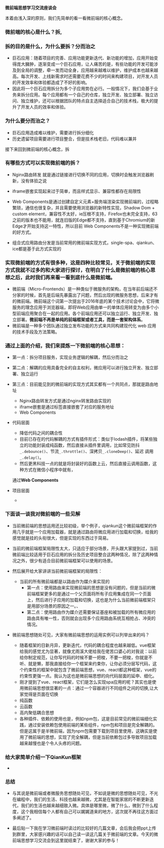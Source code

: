 **微前端思想学习交流座谈会**

本着由浅入深的原则，我们先简单的看一看微前端的核心概念。

### 微前端的核心是什么？拆,

### 拆的目的是什么，为什么要拆？分而治之

- 巨石应用：随着项目的完善、应用功能更新迭代、新功能的增加，应用开始变得庞大臃肿，逐渐变成一个巨石应用，让人痛苦的是，有些功能的开发可能涉及到全局的调整，牵一发而动全身，应用越来越难以维护，维护成本也越来越高。每次开发、上线新需求时还需要花费不少的时间来构建项目，对开发人员的开发效率和体验都造成了不好的影响。
- 因此将一个巨石应用拆分为多个子应用势在必行。一般情况下，我们会基于业务来拆分应用。每个应用都有一个自己的仓库，独立开发、独立部署、独立访问、独立维护，还可以根据团队的特点自主选择适合自己的技术栈，极大的提升了开发人员的效率和体验。

### 为什么要分而治之？

- 巨石应用造成难以维护，需要进行拆分细化
- 历史遗留项目需要进行项目整合，但是技术栈老旧，代码难以兼并

接下来回到微前端的核心概念，拆

### 有哪些方式可以实现微前端的拆？ 

- Nginx路由转发 就是通过链接进行切换不同的应用，切换时会触发浏览器刷新，没有体验之说
- iframe嵌套实现起来过于简单，而且样式显示、兼容性都存在局限性

- Web Components是通过创建自定义元素+服务端渲染实现微前端的，过程略繁琐，通信也很复杂，并且需要使用浏览器的新特性实现，Shadow Dom + custom  element，兼容性不太好，ie压根不支持，Firefox也未完全支持，63之前的版本也不能用，就连旧版的Edge都不支持，直到基于Chromium的新Edge才开始支持这一特性，所以目前 Web Components不是一种实现微前端的好方式。
- 组合式应用路由分发是当前常用的微前端实现方式，single-spa、qiankun、ice都是基于此方式实现的

### 实现微前端的方式有很多种，这是四种比较常见，关于微前端的实现方式我就不过多的和大家进行探讨，在明白了什么是微前端的核心思想之后，此时我们再来看一看到底什么是微前端。

- 微前端（Micro-Frontends）是一种类似于微服务的架构，在当年前后端还不分家的时候，首先是后端先暴露出了问题，然后出现的微服务思想，后来才有的微前端。微前端这个词第一次提出于2016年底的某个技术讨论会中，它将微服务的理念应用于浏览器端，即将Web应用由单一的单体应用转变为由多个小型前端应用聚合在一起的应用。各个前端应用还可以独立运行、独立开发、独立部署。**微前端不再是单纯的前端框架或者工具，而是一套架构体系**。
- 微前端是一种多个团队通过独立发布功能的方式来共同构建现代化 web 应用的技术手段及方法策略。



### 通过上面的介绍，我们来提炼一下微前端的核心思想：

- 第一点：拆分项目服务，实现业务逻辑的解耦，然后分而治之

- 第二点：解耦的应用具备完全的自主权利，微应用可以进行独立开发、独立部署、独立运行

- 第三点：目前能见到的微前端的实现方式其实都有一个共同点，那就是路由地址
  - Nginx路由转发方式是通过nginx转发路由实现的
  - iframe嵌套是通过标签直接嵌套了对应的服务地址
  - Web Components

- 代码层面

  - 降低代码之间的耦合性
  - 目前已存在的代码解耦的方式有插件形式：类似于lodash插件，将某些独立的功能封装成纯函数，然后直接从插件里调用，比如常见防抖`_.debounce()`、节流`_.throttle()`、深拷贝`_.cloneDeep()`、延迟 调用`_.delay()`。
  - 然后更黑科技一点的就是将封装好的函数上云，然后直接云调用函数，这种方式在微信小程序中就有，

  通过**Web Components**

- 项目层面

  - 

### 下面谈一谈我对微前端的一些见解

- 当前微前端的思想运用还比较初级，举个例子，qiankun这个微前端框架的作用几乎就是一个应用加载器，就是通过路由将微应用进行加载和切换，给我的感觉就是挂的头衔很大，但是实现的东西过于简易。

- 当前的微前端框架局限性太大，只适应于部分场景，开头跟大家提到过，当前微前端比较适用于巨石应用的拆分及历史项目整合这两种情况，除了这两种情况之外，很少有适合目前微前端框架可以使用的场景。
- 然后展开给大家讲讲当前微前端框架的局限性：
  - 当前的所有微前端都是以路由作为媒介来实现的
    - 第一点：使用路由来实现微前端的思想是没有问题的，但是当前的微前端框架更多的是通过一个父页面将所有子应用集成在同一个页面上，然后进行子应用的加载和切换，这也是为什么当前微前端框架只是用部分场景的原因之一。、
    - 第二点：使用路由作为媒介还需要保证基座和被加载的所有微应用的路由具有唯一性，否则就会出现多个应用路由系统互相抢占、冲突的情况。
- 微前端思想随处可见，大家有微前端思想的运用实例可以列举出来的吗？
  - 随着框架的日新月异，更新迭代，代码的耦合程度也越来越低。vue框架给我的感觉尤为显著，就像尤雨溪大佬给我在佬苦口婆心的对我说：以前给你制定规范，让你写代码的时候不要一把梭，不要一把梭，你就是不听、就是懒，那我直接给你一个框架来约束你，让你必须分层写代码，这个约束性的框架中就包含了微前端思想，vue、react都这种框架，vue的约束性更强一点。我认为这也是微前端思想的向代码层面的延申、细化。
  - 刚才提到了vue、react框架，它们是怎么实现spa应用的呢？其实也是使用微前端思想很显著的一点：通过一个容器进行不同组件之间的切换,让大家觉得是页面在切换
  - 纯函数
  - 云函数
  - 高内聚低耦合思想
  - 各种插件、依赖的使用也是，例如npm包，这是目前常见的微前端细化实践，通过安装依赖包使用前端的某些组件，npm包和项目是完全解耦的。但是这属于是半微前端，因为npm包需要下载到项目里使用，这确实是使用了微前端的思想，实现了完全解耦，但是当前依赖包过多导致项目加载越来越慢也是个令人头疼的问题。

### 给大家简单介绍一下QianKun框架

- 

### 总结

- 与其说是微前端或者微服务思想随处可见，不如说是微的思想随处可见，不光在编程中，我们的生活、科技也越来越微，尤其是在智能家居的不断更新迭代，我们的生活也越来越细致入微。具体是哪里微，微了什么，微到了什么程度，这个我相信每个人都有自己可以娓娓道来的地方，这次就不再往这方面过多阐述了。

- 最后贴一下我在学习微前端时读过的比较好的几篇文章，会后我会把ppt上传到群里，大家感兴趣的话可以自己读一读这几篇关于微前端的文章。今天的微前端思想学习交流会到这里就结束了，谢谢大家的参与！

  

